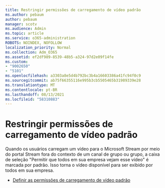 ```yaml
---
title: Restringir permissões de carregamento de vídeo padrão
ms.author: pebaum
author: pebaum
manager: scotv
ms.audience: Admin
ms.topic: article
ms.service: o365-administration
ROBOTS: NOINDEX, NOFOLLOW
localization_priority: Normal
ms.collection: Adm_O365
ms.assetid: ef2df989-8539-48b5-a324-97d2e09f14fe
ms.custom:
- "9002650"
- "5101"
ms.openlocfilehash: a3303a8e5d4b792bc3b4a16603386a41fc94f0c9
ms.sourcegitcommit: ab75f66355116e995b3cb5505465b31989339e28
ms.translationtype: MT
ms.contentlocale: pt-BR
ms.lasthandoff: 08/13/2021
ms.locfileid: "58310883"
---
```

# <a name="restrict-default-video-upload-permissions"></a>Restringir permissões de carregamento de vídeo padrão

Quando os usuários carregam um vídeo para o Microsoft Stream por meio do portal Stream fora do contexto de um canal de grupo ou grupo, a caixa de seleção "Permitir que todos em sua empresa vejam esse vídeo" é marcada por padrão. Isso torna o vídeo disponível para ser exibido por todos em sua empresa.

- [Definir as permissões de carregamento de vídeo padrão](https://docs.microsoft.com/stream/default-video-permissions)
